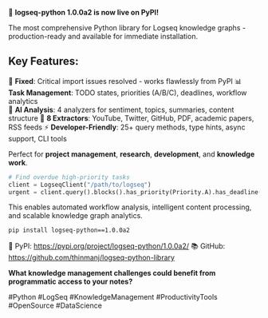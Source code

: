 🚀 **logseq-python 1.0.0a2 is now live on PyPI!**

The most comprehensive Python library for Logseq knowledge graphs - production-ready and available for immediate installation.

## Key Features:
🔧 **Fixed**: Critical import issues resolved - works flawlessly from PyPI
📊 **Task Management**: TODO states, priorities (A/B/C), deadlines, workflow analytics  
🧠 **AI Analysis**: 4 analyzers for sentiment, topics, summaries, content structure
🔗 **8 Extractors**: YouTube, Twitter, GitHub, PDF, academic papers, RSS feeds
⚡ **Developer-Friendly**: 25+ query methods, type hints, async support, CLI tools

Perfect for **project management**, **research**, **development**, and **knowledge work**.

```python
# Find overdue high-priority tasks
client = LogseqClient("/path/to/logseq")
urgent = client.query().blocks().has_priority(Priority.A).has_deadline().execute()
```

This enables automated workflow analysis, intelligent content processing, and scalable knowledge graph analytics.

```bash
pip install logseq-python==1.0.0a2
```

🔗 PyPI: https://pypi.org/project/logseq-python/1.0.0a2/
📚 GitHub: https://github.com/thinmanj/logseq-python-library

**What knowledge management challenges could benefit from programmatic access to your notes?**

#Python #LogSeq #KnowledgeManagement #ProductivityTools #OpenSource #DataScience